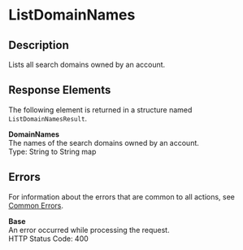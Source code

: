 # ListDomainNames<a name="API_ListDomainNames"></a>

## Description<a name="API_ListDomainNames_Description"></a>

Lists all search domains owned by an account\.

## Response Elements<a name="API_ListDomainNames_ResponseElements"></a>

 The following element is returned in a structure named `ListDomainNamesResult`\. 

 **DomainNames**   
The names of the search domains owned by an account\.  
Type: String to String map 

## Errors<a name="API_ListDomainNames_Errors"></a>

 For information about the errors that are common to all actions, see [Common Errors](CommonErrors.md)\. 

 **Base**   
An error occurred while processing the request\.  
 HTTP Status Code: 400